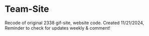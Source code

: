 # Team-Site
Recode of original 2338 gif-site, website code. Created 11/21/2024, Reminder to check for updates weekly &amp; comment!
